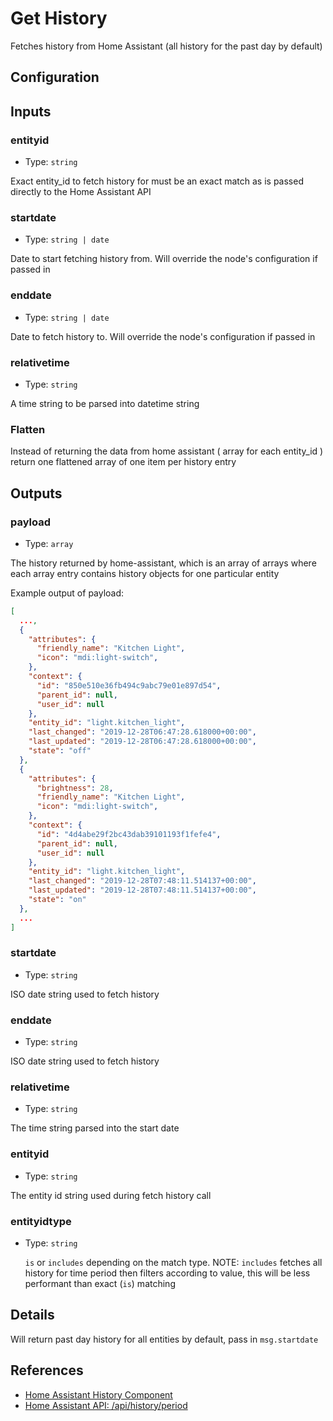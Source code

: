 # Get History

Fetches history from Home Assistant (all history for the past day by default)

## Configuration

<!-- TODO: Needs to be added -->

## Inputs

### entityid

- Type: `string`

Exact entity_id to fetch history for must be an exact match as is passed directly to the Home Assistant API

### startdate

- Type: `string | date`

Date to start fetching history from. Will override the node's configuration if passed in

### enddate

- Type: `string | date`

Date to fetch history to. Will override the node's configuration if passed in

### relativetime

- Type: `string`

A time string to be parsed into datetime string

### Flatten

Instead of returning the data from home assistant ( array for each entity_id ) return one flattened array of one item per history entry

## Outputs

### payload

- Type: `array`

The history returned by home-assistant, which is an array of arrays where each array entry contains history objects for one particular entity

Example output of payload:

```json
[
  ...,
  {
    "attributes": {
      "friendly_name": "Kitchen Light",
      "icon": "mdi:light-switch",
    },
    "context": {
      "id": "850e510e36fb494c9abc79e01e897d54",
      "parent_id": null,
      "user_id": null
    },
    "entity_id": "light.kitchen_light",
    "last_changed": "2019-12-28T06:47:28.618000+00:00",
    "last_updated": "2019-12-28T06:47:28.618000+00:00",
    "state": "off"
  },
  {
    "attributes": {
      "brightness": 28,
      "friendly_name": "Kitchen Light",
      "icon": "mdi:light-switch",
    },
    "context": {
      "id": "4d4abe29f2bc43dab39101193f1fefe4",
      "parent_id": null,
      "user_id": null
    },
    "entity_id": "light.kitchen_light",
    "last_changed": "2019-12-28T07:48:11.514137+00:00",
    "last_updated": "2019-12-28T07:48:11.514137+00:00",
    "state": "on"
  },
  ...
]
```

### startdate

- Type: `string`

ISO date string used to fetch history

### enddate

- Type: `string`

ISO date string used to fetch history

### relativetime

- Type: `string`

The time string parsed into the start date

### entityid

- Type: `string`

The entity id string used during fetch history call

### entityidtype

- Type: `string`

  `is` or `includes` depending on the match type. NOTE: `includes` fetches all history for time period then filters according to value, this will be less performant than exact (`is`) matching

## Details

Will return past day history for all entities by default, pass in `msg.startdate`

## References

- [Home Assistant History Component](https://home-assistant.io/components/history)
- [Home Assistant API: /api/history/period](https://developers.home-assistant.io/docs/en/external_api_rest.html#get-api-history-period-lt-timestamp)

